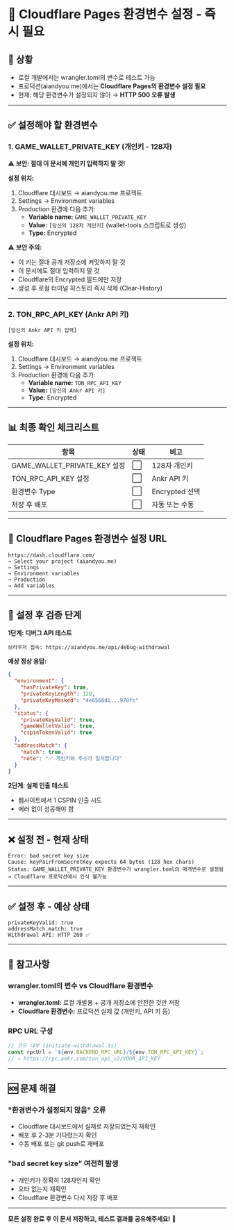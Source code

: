 # 🚨 Cloudflare Pages 환경변수 설정 - 즉시 필요

## 📌 상황
- 로컬 개발에서는 wrangler.toml의 변수로 테스트 가능
- 프로덕션(aiandyou.me)에서는 **Cloudflare Pages의 환경변수 설정 필요**
- 현재: 해당 환경변수가 설정되지 않아 → **HTTP 500 오류 발생**

---

## ✅ 설정해야 할 환경변수

### 1. **GAME_WALLET_PRIVATE_KEY** (개인키 - 128자)

⚠️ **보안: 절대 이 문서에 개인키 입력하지 말 것!**

**설정 위치:**
1. Cloudflare 대시보드 → aiandyou.me 프로젝트
2. Settings → Environment variables
3. Production 환경에 다음 추가:
   - **Variable name:** `GAME_WALLET_PRIVATE_KEY`
   - **Value:** `[당신의 128자 개인키]` (wallet-tools 스크립트로 생성)
   - **Type:** Encrypted

⚠️ **보안 주의:**
- 이 키는 절대 공개 저장소에 커밋하지 말 것
- 이 문서에도 절대 입력하지 말 것
- Cloudflare의 Encrypted 필드에만 저장
- 생성 후 로컬 터미널 히스토리 즉시 삭제 (Clear-History)

---

### 2. **TON_RPC_API_KEY** (Ankr API 키)
```
[당신의 Ankr API 키 입력]
```

**설정 위치:**
1. Cloudflare 대시보드 → aiandyou.me 프로젝트
2. Settings → Environment variables
3. Production 환경에 다음 추가:
   - **Variable name:** `TON_RPC_API_KEY`
   - **Value:** `[당신의 Ankr API 키]`
   - **Type:** Encrypted

---

## 📊 최종 확인 체크리스트

| 항목 | 상태 | 비고 |
|------|------|------|
| GAME_WALLET_PRIVATE_KEY 설정 | ⬜ | 128자 개인키 |
| TON_RPC_API_KEY 설정 | ⬜ | Ankr API 키 |
| 환경변수 Type | ⬜ | Encrypted 선택 |
| 저장 후 배포 | ⬜ | 자동 또는 수동 |

---

## 🔗 Cloudflare Pages 환경변수 설정 URL
```
https://dash.cloudflare.com/
→ Select your project (aiandyou.me)
→ Settings
→ Environment variables
→ Production
→ Add variables
```

---

## 🧪 설정 후 검증 단계

**1단계: 디버그 API 테스트**
```
브라우저 접속: https://aiandyou.me/api/debug-withdrawal
```

**예상 정상 응답:**
```json
{
  "environment": {
    "hasPrivateKey": true,
    "privateKeyLength": 128,
    "privateKeyMasked": "4e6568d1...978fc"
  },
  "status": {
    "privateKeyValid": true,
    "gameWalletValid": true,
    "cspinTokenValid": true
  },
  "addressMatch": {
    "match": true,
    "note": "✅ 개인키와 주소가 일치합니다"
  }
}
```

**2단계: 실제 인출 테스트**
- 웹사이트에서 1 CSPIN 인출 시도
- 에러 없이 성공해야 함

---

## ❌ 설정 전 - 현재 상태
```
Error: bad secret key size
Cause: keyPairFromSecretKey expects 64 bytes (128 hex chars)
Status: GAME_WALLET_PRIVATE_KEY 환경변수가 wrangler.toml의 매개변수로 설정됨
→ Cloudflare 프로덕션에서 인식 불가능
```

---

## ✅ 설정 후 - 예상 상태
```
privateKeyValid: true
addressMatch.match: true
Withdrawal API: HTTP 200 ✅
```

---

## 📝 참고사항

### wrangler.toml의 변수 vs Cloudflare 환경변수
- **wrangler.toml:** 로컬 개발용 + 공개 저장소에 안전한 것만 저장
- **Cloudflare 환경변수:** 프로덕션 실제 값 (개인키, API 키 등)

### RPC URL 구성
```typescript
// 코드 내부 (initiate-withdrawal.ts)
const rpcUrl = `${env.BACKEND_RPC_URL}/${env.TON_RPC_API_KEY}`;
// → https://rpc.ankr.com/ton_api_v2/YOUR_API_KEY
```

---

## 🆘 문제 해결

### "환경변수가 설정되지 않음" 오류
- Cloudflare 대시보드에서 실제로 저장되었는지 재확인
- 배포 후 2-3분 기다렸는지 확인
- 수동 배포 또는 git push로 재배포

### "bad secret key size" 여전히 발생
- 개인키가 정확히 128자인지 확인
- 오타 없는지 재확인
- Cloudflare 환경변수 다시 저장 후 배포

---

**모든 설정 완료 후 이 문서 저장하고, 테스트 결과를 공유해주세요!** 🚀

